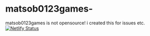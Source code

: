 # matsob0123games-
matsob0123games is not opensource! i created this for issues etc.
[![Netlify Status](https://api.netlify.com/api/v1/badges/b1c57097-5dac-4bd8-973d-a7b85557e733/deploy-status)](https://app.netlify.com/sites/matsob0123games/deploys)
